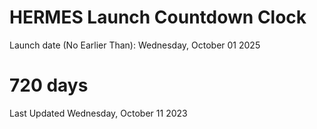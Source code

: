 # HERMES Launch Countdown Clock

Launch date (No Earlier Than): Wednesday, October 01 2025
# 720 days

Last Updated Wednesday, October 11 2023